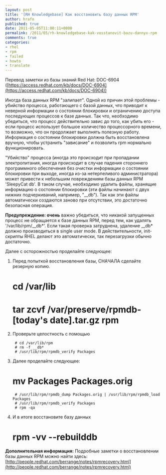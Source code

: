 ```yaml
---
layout: post
title: '[RH Knowledgebase] Как восстановить базу данных RPM'
author: hrafn
published: true
date: 2011-05-05T11:00:11+0000
permalink: /2011/05/rh-knowledgebase-kak-vosstanovit-bazu-dannyx-rpm
comments: true
categories:
- rhel
- rpm
- failed
- howto
- translate
---
```


Перевод заметки из базы знаний Red Hat: DOC-6904 ([https://access.redhat.com/kb/docs/DOC-6904](https://access.redhat.com/kb/docs/DOC-6904))

<!--more-->

Иногда база данных RPM "залипает". Одной из причин этой проблемы - убийство процесса, работающего с базой данных, что приводит к неверной информации о состоянии блокировки и ограничению доступа последующих процессов к базе
данных. Так что, необходимо убедиться, что процесс действительно завис до
того, как убить его - если процесс использует большое количество процессорного
времени, то возможно, что он продолжает выполнять полезную работу. Информация
о состоянии блокировки должна быть восстановлена вручную, чтобы устранить
"зависание" и позволить rpm нормально функционировать.

"Убийство" процесса (иногда это происходит при пропадании электропитания,
иногда происходит в случае падения стороннего программного обеспечения без
очистки информации о состоянии блокировки при выходе, иногда из-за
нетерпеливого администратора) может привести к небольшим повреждениям базы
данных RPM 'SleepyCat db'. В таком случае, необходимо удалить файлы, хранящие
информацию о состоянии блокировки (эти файлы начинают с двух нижних
подчеркиваний, например, "__db"). Так как эти файлы автоматически создаются
заново при отсутствии, это достаточно безопасная операция.

**Предупреждение: очень** важно убедиться, что никакой запущенных процесс не обращается к базе данных RPM, перед тем, как удалять '/var/lib/rpm/__db*'. Если такая проверка затруднена, удаление __db* должно производиться в single user mode. В действительности, init-скрипты RHEL делают это автоматически, так перезагрузки обычно достаточно.

Далее с осторожностью проделайте следующее:

1. Перед попыткой восстановления базы, СНАЧАЛА сделайте резерную копию.

	# cd /var/lib
	# tar zcvf /var/preserve/rpmdb-[today's date].tar.gz rpm

2. Проверьте целостность с помощью

        # cd /var/lib/rpm
        # rm -f __db*
        # /usr/lib/rpm/rpmdb_verify Packages

3. Далее проделайте следующее:

	# mv Packages Packages.orig
        # /usr/lib/rpm/rpmdb_dump Packages.orig | /usr/lib/rpm/rpmdb_load Packages
        # /usr/lib/rpm/rpmdb_verify Packages
        # rpm -qa

4. И в итоге восстановите базу данных

	# rpm -vv --rebuilddb

**Дополнительная информация:** Подробные заметки о восстановлении базы данных RPM можно найти здесь: [http://people.redhat.com/berrange/notes/rpmrecovery.html](http://people.redhat.com/berrange/notes/rpmrecovery.html)

